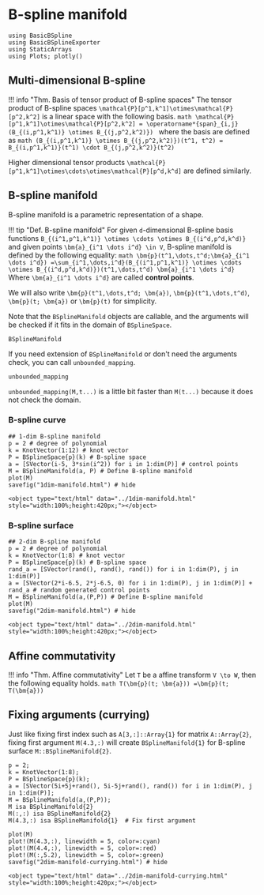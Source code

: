 # B-spline manifold

```@setup math
using BasicBSpline
using BasicBSplineExporter
using StaticArrays
using Plots; plotly()
```

## Multi-dimensional B-spline

!!! info "Thm.  Basis of tensor product of B-spline spaces"
    The tensor product of B-spline spaces ``\mathcal{P}[p^1,k^1]\otimes\mathcal{P}[p^2,k^2]`` is a linear space with the following basis.
    ```math
    \mathcal{P}[p^1,k^1]\otimes\mathcal{P}[p^2,k^2]
    = \operatorname*{span}_{i,j} (B_{(i,p^1,k^1)} \otimes B_{(j,p^2,k^2)})
    ```
    where the basis are defined as
    ```math
    (B_{(i,p^1,k^1)} \otimes B_{(j,p^2,k^2)})(t^1, t^2)
    = B_{(i,p^1,k^1)}(t^1) \cdot B_{(j,p^2,k^2)}(t^2)
    ```

Higher dimensional tensor products ``\mathcal{P}[p^1,k^1]\otimes\cdots\otimes\mathcal{P}[p^d,k^d]`` are defined similarly.

## B-spline manifold
B-spline manifold is a parametric representation of a shape.

!!! tip "Def.  B-spline manifold"
    For given ``d``-dimensional B-spline basis functions ``B_{(i^1,p^1,k^1)} \otimes \cdots \otimes B_{(i^d,p^d,k^d)}`` and given points ``\bm{a}_{i^1 \dots i^d} \in V``, B-spline manifold is defined by the following equality:
    ```math
    \bm{p}(t^1,\dots,t^d;\bm{a}_{i^1 \dots i^d})
    =\sum_{i^1,\dots,i^d}(B_{(i^1,p^1,k^1)} \otimes \cdots \otimes B_{(i^d,p^d,k^d)})(t^1,\dots,t^d) \bm{a}_{i^1 \dots i^d}
    ```
    Where ``\bm{a}_{i^1 \dots i^d}`` are called **control points**.

We will also write ``\bm{p}(t^1,\dots,t^d; \bm{a})``, ``\bm{p}(t^1,\dots,t^d)``, ``\bm{p}(t; \bm{a})`` or ``\bm{p}(t)`` for simplicity.

Note that the `BSplineManifold` objects are callable, and the arguments will be checked if it fits in the domain of `BSplineSpace`.

```@docs
BSplineManifold
```

If you need extension of `BSplineManifold` or don't need the arguments check, you can call `unbounded_mapping`.

```@docs
unbounded_mapping
```

`unbounded_mapping(M,t...)` is a little bit faster than `M(t...)` because it does not check the domain.

### B-spline curve
```@example math
## 1-dim B-spline manifold
p = 2 # degree of polynomial
k = KnotVector(1:12) # knot vector
P = BSplineSpace{p}(k) # B-spline space
a = [SVector(i-5, 3*sin(i^2)) for i in 1:dim(P)] # control points
M = BSplineManifold(a, P) # Define B-spline manifold
plot(M)
savefig("1dim-manifold.html") # hide
```

```@raw html
<object type="text/html" data="../1dim-manifold.html" style="width:100%;height:420px;"></object>
```

### B-spline surface
```@example math
## 2-dim B-spline manifold
p = 2 # degree of polynomial
k = KnotVector(1:8) # knot vector
P = BSplineSpace{p}(k) # B-spline space
rand_a = [SVector(rand(), rand(), rand()) for i in 1:dim(P), j in 1:dim(P)]
a = [SVector(2*i-6.5, 2*j-6.5, 0) for i in 1:dim(P), j in 1:dim(P)] + rand_a # random generated control points
M = BSplineManifold(a,(P,P)) # Define B-spline manifold
plot(M)
savefig("2dim-manifold.html") # hide
```

```@raw html
<object type="text/html" data="../2dim-manifold.html" style="width:100%;height:420px;"></object>
```

## Affine commutativity
!!! info "Thm.  Affine commutativity"
    Let ``T`` be a affine transform ``V \to W``, then the following equality holds.
    ```math
    T(\bm{p}(t; \bm{a}))
    =\bm{p}(t; T(\bm{a}))
    ```

## Fixing arguments (currying)
Just like fixing first index such as `A[3,:]::Array{1}` for matrix `A::Array{2}`, fixing first argument `M(4.3,:)` will create `BSplineManifold{1}` for B-spline surface `M::BSplineManifold{2}`.

```@repl math
p = 2;
k = KnotVector(1:8);
P = BSplineSpace{p}(k);
a = [SVector(5i+5j+rand(), 5i-5j+rand(), rand()) for i in 1:dim(P), j in 1:dim(P)];
M = BSplineManifold(a,(P,P));
M isa BSplineManifold{2}
M(:,:) isa BSplineManifold{2}
M(4.3,:) isa BSplineManifold{1}  # Fix first argument
```

```@example math
plot(M)
plot!(M(4.3,:), linewidth = 5, color=:cyan)
plot!(M(4.4,:), linewidth = 5, color=:red)
plot!(M(:,5.2), linewidth = 5, color=:green)
savefig("2dim-manifold-currying.html") # hide
```

```@raw html
<object type="text/html" data="../2dim-manifold-currying.html" style="width:100%;height:420px;"></object>
```
